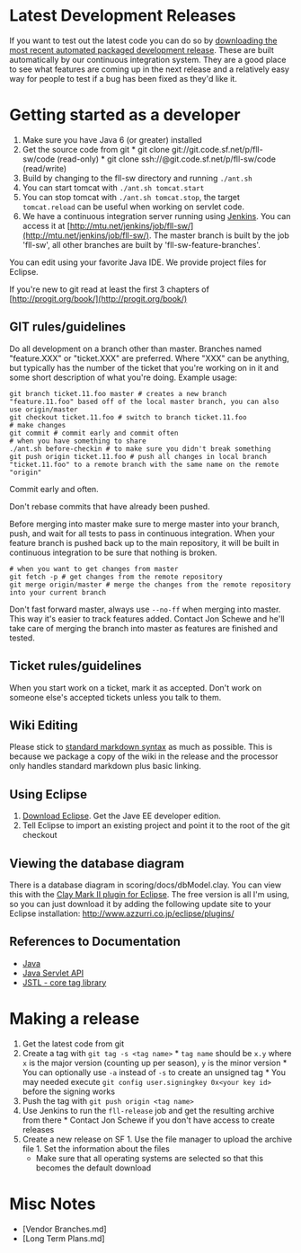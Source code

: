 Latest Development Releases
===========================

If you want to test out the latest code you can do so by [downloading the most recent automated packaged development release](http://mtu.net:8042/job/fll-sw-devel-release/). These are built automatically by our continuous integration system. They are a good place to see what features are coming up in the next release and a relatively easy way for people to test if a bug has been fixed as they'd like it.


Getting started as a developer
==============================

  1. Make sure you have Java 6 (or greater) installed
  1. Get the source code from git
    * git clone git://git.code.sf.net/p/fll-sw/code (read-only)
    * git clone ssh://<sourceforge username>@git.code.sf.net/p/fll-sw/code (read/write)
  1. Build by changing to the fll-sw directory and running `./ant.sh`
  1. You can start tomcat with `./ant.sh tomcat.start`
  1. You can stop tomcat with `./ant.sh tomcat.stop`, the target `tomcat.reload` can be useful when working on servlet code.
  1. We have a continuous integration server running using [Jenkins](http://jenkins-ci.org/). You can access it at [http://mtu.net/jenkins/job/fll-sw/](http://mtu.net/jenkins/job/fll-sw/). The master branch is built by the job 'fll-sw', all other branches are built by 'fll-sw-feature-branches'.

You can edit using your favorite Java IDE. We provide project files for Eclipse.

If you're new to git read at least the first 3 chapters of [http://progit.org/book/](http://progit.org/book/)



GIT rules/guidelines
---------------------

Do all development on a branch other than master. Branches named "feature.XXX" or "ticket.XXX" are preferred. Where "XXX" can be anything, but typically has the number of the ticket that you're working on in it and some short description of what you're doing. Example usage:


    git branch ticket.11.foo master # creates a new branch "feature.11.foo" based off of the local master branch, you can also use origin/master
    git checkout ticket.11.foo # switch to branch ticket.11.foo
    # make changes
    git commit # commit early and commit often
    # when you have something to share
    ./ant.sh before-checkin # to make sure you didn't break something
    git push origin ticket.11.foo # push all changes in local branch "ticket.11.foo" to a remote branch with the same name on the remote "origin"


Commit early and often.

Don't rebase commits that have already been pushed.

Before merging into master make sure to merge master into your branch, push, and wait for all tests to pass in continuous integration.
When your feature branch is pushed back up to the main repository, it will be built in continuous integration to be sure that nothing is broken.

    # when you want to get changes from master
    git fetch -p # get changes from the remote repository
    git merge origin/master # merge the changes from the remote repository into your current branch

Don't fast forward master, always use `--no-ff` when merging into master. This way it's easier to track features added. Contact Jon Schewe and he'll take care of merging the branch into master as features are finished and tested. 



Ticket rules/guidelines
------------------------
When you start work on a ticket, mark it as accepted. Don't work on someone else's accepted tickets unless you talk to them.


Wiki Editing
------------
Please stick to [standard markdown syntax](http://daringfireball.net/projects/markdown/syntax) as much as possible. This is because we package a copy of the wiki in the release and the processor only handles standard markdown plus basic linking.


Using Eclipse
-------------

  1. [Download Eclipse](http://www.eclipse.org/downloads/). Get the Jave EE developer edition.
  1. Tell Eclipse to import an existing project and point it to the root of the git checkout


Viewing the database diagram
----------------------------

There is a database diagram in scoring/docs/dbModel.clay. You can view this with the [Clay Mark II plugin for Eclipse](http://www.azzurri.jp/en/clay/index.html). The free version is all I'm using, so you can just download it by adding the following update site to your Eclipse installation: http://www.azzurri.co.jp/eclipse/plugins/



References to Documentation
---------------------------

  * [Java](http://download.oracle.com/javase/6/docs/api/index.html)
  * [Java Servlet API](http://download.oracle.com/docs/cd/E17802_01/products/products/servlet/2.5/docs/servlet-2_5-mr2/index.html)
  * [JSTL - core tag library](http://download.oracle.com/docs/cd/E17802_01/products/products/jsp/jstl/1.1/docs/tlddocs/index.html)



Making a release
=================

  1. Get the latest code from git
  1. Create a tag with `git tag -s <tag name>`
    * `tag name` should be `x.y` where `x` is the major version (counting up per season), `y` is the minor version
    * You can optionally use `-a` instead of `-s` to create an unsigned tag
    * You may needed execute `git config user.signingkey 0x<your key id>` before the signing works 
  1. Push the tag with `git push origin <tag name>`
  1. Use Jenkins to run the `fll-release` job and get the resulting archive from there
    * Contact Jon Schewe if you don't have access to create releases
  1. Create a new release on SF
    1. Use the file manager to upload the archive file
    1. Set the information about the files
      * Make sure that all operating systems are selected so that this becomes the default download

Misc Notes
===========

  * [Vendor Branches.md]
  * [Long Term Plans.md]
